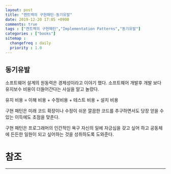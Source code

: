 ```yaml
---
layout: post
title: "켄트백의 구현패턴-동기유발"
date: 2019-12-20 17:05 +0900
comments: true
tags : ["켄트백의 구현패턴","Implementation Patterns","동기유발"]
categories : ["books"]
sitemap :
  changefreq : daily
  priority : 1.0
---
```


## 동기유발

소프트웨어 설계의 원동력은 경제성이라고 이야기 했다.
소프트웨어 개발후 개발 보다 유지보수 비용이 더들어간다는 사실을 알고 놀랐다.

유지 비용 = 이해 비용 + 수정비용 + 테스트 비용 + 설치 비용

구현 패턴은 미래 코드 확장이나 수정이 쉬운 깔끔한 코드를 추구하면서도 당장 얻을 수 있는 이득에도 초점을 맞춘다.

구현 패턴은 프로그래머의 인간적인 욕구 자신의 일에 자긍심을 갖고 싶어 하고 공동체에 든든한 일원이 되고 싶어하는 것을 
성취하도록 도와준다.


# 참조
-----


